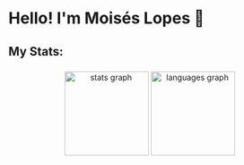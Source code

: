 # Hello! I'm Moisés Lopes 👋

###

<h2 align="left">My Stats:</h2>

###

<div align="center">
  <img src="https://github-readme-stats.vercel.app/api?username=loopesm&hide_title=false&hide_rank=false&show_icons=true&include_all_commits=true&count_private=true&disable_animations=false&theme=aura&locale=en&hide_border=false&order=1&custom_title=Statics" height="150" alt="stats graph"  />
  <img src="https://github-readme-stats.vercel.app/api/top-langs?username=loopesm&locale=en&hide_title=false&layout=compact&card_width=320&langs_count=5&theme=aura&hide_border=false&order=2" height="150" alt="languages graph"  />
</div>

###



